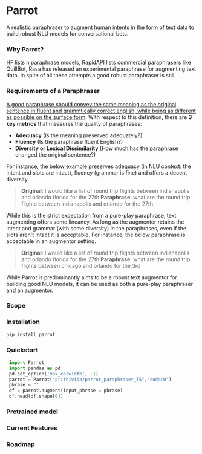 
# Parrot
A realistic paraphraser to augment human intents in the form of text data to build robust NLU models for conversational bots.

### Why Parrot?
HF lists n paraphrase models, RapidAPI lists commercial paraphrasers like QuillBot, Rasa has released an experimental paraphrase for augmenting text data. In spite of all these attempts a good robust paraphraser is still 

### Requirements of a Paraphraser
[A good paraphrase should convey the same meaning as the original sentence in fluent and grammtically correct english, while being as different as possible on the surface form](https://www.aclweb.org/anthology/D10-1090.pdf). With respect to this definition, there are **3 key metrics** that measures the quality of paraphrases:

 - **Adequacy** (Is the meaning preserved adequately?) 
 - **Fluency** (Is the paraphrase fluent English?) 
 - **Diversity or Lexical Dissimilarity** (How much has the paraphrase changed the original sentence?)

For instance, the below example preserves adequacy (in NLU context: the intent and slots are intact), fluency (grammar is fine) and offers a decent diversity.  

> **Original**:  I would like a list of round trip flights between indianapolis and orlando florida for the 27th
> **Paraphrase**: what are the round trip flights between indianapolis and orlando for the 27th

While this is the strict expectation from a pure-play paraphrase, text augmenting offers some lineancy.  As long as the augmentor retains the intent and grammar (with some diversity) in the paraphrases, even if the slots aren't intact it is acceptable. For instance, the below paraphrase is acceptable in an augmentor setting.

> **Original**:  I would like a list of round trip flights between indianapolis and orlando florida for the 27th
> **Paraphrase**: what are the round trip flights between chicago and orlando for the 3rd

While Parrot is predominantly aims to be a robust text augmentor for building good NLU models, it can be used as both a pure-play paraphraser and an augmentor. 

### Scope

### Installation
```python
pip install parrot
```


### Quickstart
```python
 import Parrot
 import pandas as pd
 pd.set_option('max_colwidth', -1)
 parrot = Parrot("prithivida/parrot_paraphraser_T5","cuda:0")
 phrase = ""
 df = parrot.augment(input_phrase = phrase)
 df.head(df.shape[0])
```

### Pretrained model

### Current Features

### Roadmap
